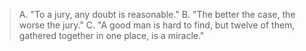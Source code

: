 > A. "To a jury, any doubt is reasonable."
> B. "The better the case, the worse the jury."
> C. "A good man is hard to find, but twelve of them, gathered together in one place, is a miracle."

